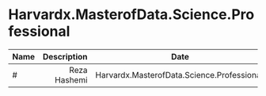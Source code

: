 # Harvardx.MasterofData.Science.Professional

| Name | Description | Date
| :- |-------------: | :-:
# |Reza Hashemi| Harvardx.MasterofData.Science.Professional.  | On 12th of August at 2019 01:02 A.M.

